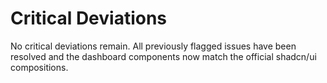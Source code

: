 # Critical Deviations

No critical deviations remain. All previously flagged issues have been resolved and the dashboard components now match the official shadcn/ui compositions.
